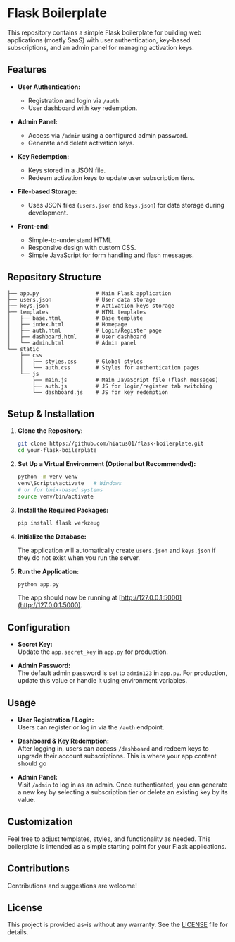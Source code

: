 # Flask Boilerplate

This repository contains a simple Flask boilerplate for building web applications (mostly SaaS) with user authentication, key-based subscriptions, and an admin panel for managing activation keys.

## Features

- **User Authentication:**  
  - Registration and login via `/auth`.
  - User dashboard with key redemption.
  
- **Admin Panel:**  
  - Access via `/admin` using a configured admin password.
  - Generate and delete activation keys.
  
- **Key Redemption:**  
  - Keys stored in a JSON file.
  - Redeem activation keys to update user subscription tiers.

- **File-based Storage:**  
  - Uses JSON files (`users.json` and `keys.json`) for data storage during development.

- **Front-end:**
  - Simple-to-understand HTML
  - Responsive design with custom CSS.
  - Simple JavaScript for form handling and flash messages.

## Repository Structure

```
├── app.py                  # Main Flask application
├── users.json              # User data storage
├── keys.json               # Activation keys storage
├── templates               # HTML templates
│   ├── base.html           # Base template
│   ├── index.html          # Homepage
│   ├── auth.html           # Login/Register page
│   ├── dashboard.html      # User dashboard
│   └── admin.html          # Admin panel
└── static
    ├── css
    │   ├── styles.css      # Global styles
    │   └── auth.css        # Styles for authentication pages
    └── js
        ├── main.js         # Main JavaScript file (flash messages)
        ├── auth.js         # JS for login/register tab switching
        └── dashboard.js    # JS for key redemption
```

## Setup & Installation

1. **Clone the Repository:**

    ```bash
    git clone https://github.com/hiatus01/flask-boilerplate.git
    cd your-flask-boilerplate
    ```

2. **Set Up a Virtual Environment (Optional but Recommended):**

    ```bash
    python -m venv venv
    venv\Scripts\activate   # Windows
    # or for Unix-based systems
    source venv/bin/activate
    ```

3. **Install the Required Packages:**

    ```bash
    pip install flask werkzeug
    ```

4. **Initialize the Database:**

   The application will automatically create `users.json` and `keys.json` if they do not exist when you run the server.

5. **Run the Application:**

    ```bash
    python app.py
    ```

   The app should now be running at [http://127.0.0.1:5000](http://127.0.0.1:5000).

## Configuration

- **Secret Key:**  
  Update the `app.secret_key` in `app.py` for production.

- **Admin Password:**  
  The default admin password is set to `admin123` in `app.py`. For production, update this value or handle it using environment variables.

## Usage

- **User Registration / Login:**  
  Users can register or log in via the `/auth` endpoint.

- **Dashboard & Key Redemption:**  
  After logging in, users can access `/dashboard` and redeem keys to upgrade their account subscriptions. This is where your app content should go

- **Admin Panel:**  
  Visit `/admin` to log in as an admin. Once authenticated, you can generate a new key by selecting a subscription tier or delete an existing key by its value.

## Customization

Feel free to adjust templates, styles, and functionality as needed. This boilerplate is intended as a simple starting point for your Flask applications.

## Contributions

Contributions and suggestions are welcome!

## License

This project is provided as-is without any warranty. See the [LICENSE](LICENSE) file for details.
